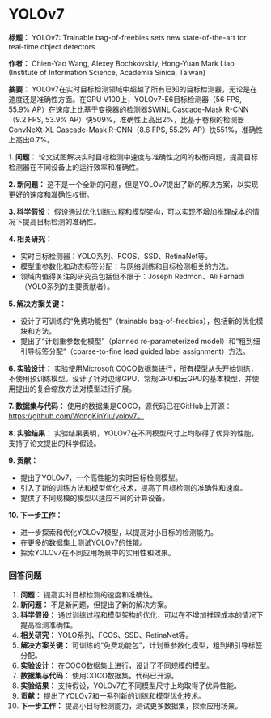 # YOLOv7

**标题：** YOLOv7: Trainable bag-of-freebies sets new state-of-the-art for real-time object detectors

**作者：** Chien-Yao Wang, Alexey Bochkovskiy, Hong-Yuan Mark Liao (Institute of Information Science, Academia Sinica, Taiwan)

**摘要：**
YOLOv7在实时目标检测领域中超越了所有已知的目标检测器，无论是在速度还是准确性方面。在GPU V100上，YOLOv7-E6目标检测器（56 FPS, 55.9% AP）在速度上比基于变换器的检测器SWINL Cascade-Mask R-CNN（9.2 FPS, 53.9% AP）快509%，准确性上高出2%，比基于卷积的检测器ConvNeXt-XL Cascade-Mask R-CNN（8.6 FPS, 55.2% AP）快551%，准确性上高出0.7%。

**1. 问题：**
论文试图解决实时目标检测中速度与准确性之间的权衡问题，提高目标检测器在不同设备上的运行效率和准确性。

**2. 新问题：**
这不是一个全新的问题，但是YOLOv7提出了新的解决方案，以实现更好的速度和准确性权衡。

**3. 科学假设：**
假设通过优化训练过程和模型架构，可以实现不增加推理成本的情况下提高目标检测的准确性。

**4. 相关研究：**
- 实时目标检测器：YOLO系列、FCOS、SSD、RetinaNet等。
- 模型重参数化和动态标签分配：与网络训练和目标检测相关的方法。
- 领域内值得关注的研究员包括但不限于：Joseph Redmon、Ali Farhadi（YOLO系列的主要贡献者）。

**5. 解决方案关键：**
- 设计了可训练的“免费功能包”（trainable bag-of-freebies），包括新的优化模块和方法。
- 提出了“计划重参数化模型”（planned re-parameterized model）和“粗到细引导标签分配”（coarse-to-fine lead guided label assignment）方法。

**6. 实验设计：**
实验使用Microsoft COCO数据集进行，所有模型从头开始训练，不使用预训练模型。设计了针对边缘GPU、常规GPU和云GPU的基本模型，并使用提出的复合缩放方法对模型进行扩展。

**7. 数据集与代码：**
使用的数据集是COCO，源代码已在GitHub上开源：https://github.com/WongKinYiu/yolov7。

**8. 实验结果：**
实验结果表明，YOLOv7在不同模型尺寸上均取得了优异的性能，支持了论文提出的科学假设。

**9. 贡献：**
- 提出了YOLOv7，一个高性能的实时目标检测模型。
- 引入了新的训练方法和模型优化技术，提高了目标检测的准确性和速度。
- 提供了不同规模的模型以适应不同的计算设备。

**10. 下一步工作：**
- 进一步探索和优化YOLOv7模型，以提高对小目标的检测能力。
- 在更多的数据集上测试YOLOv7的性能。
- 探索YOLOv7在不同应用场景中的实用性和效果。

### 回答问题

1. **问题：** 提高实时目标检测的速度和准确性。
2. **新问题：** 不是新问题，但提出了新的解决方案。
3. **科学假设：** 通过训练过程和模型架构的优化，可以在不增加推理成本的情况下提高检测准确性。
4. **相关研究：** YOLO系列、FCOS、SSD、RetinaNet等。
5. **解决方案关键：** 可训练的“免费功能包”，计划重参数化模型，粗到细引导标签分配。
6. **实验设计：** 在COCO数据集上进行，设计了不同规模的模型。
7. **数据集与代码：** 使用COCO数据集，代码已开源。
8. **实验结果：** 支持假设，YOLOv7在不同模型尺寸上均取得了优异性能。
9. **贡献：** 提出了YOLOv7和一系列新的训练和模型优化技术。
10. **下一步工作：** 提高小目标检测能力，测试更多数据集，探索应用场景。